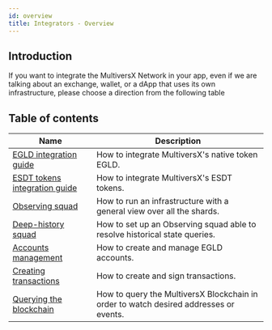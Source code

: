 ```yaml
---
id: overview
title: Integrators - Overview
---
```


## Introduction

If you want to integrate the MultiversX Network in your app, even if we are talking about an exchange, wallet, or a dApp that
uses its own infrastructure, please choose a direction from the following table

## Table of contents

| Name                                                                        | Description                                                                           |
| --------------------------------------------------------------------------- | ------------------------------------------------------------------------------------- |
| [EGLD integration guide](/integrators/egld-integration-guide)               | How to integrate MultiversX's native token EGLD.                                      |
| [ESDT tokens integration guide](/integrators/esdt-tokens-integration-guide) | How to integrate MultiversX's ESDT tokens.                                            |
| [Observing squad](/integrators/observing-squad)                             | How to run an infrastructure with a general view over all the shards.                 |
| [Deep-history squad](/integrators/deep-history-squad)                       | How to set up an Observing squad able to resolve historical state queries.            |
| [Accounts management](/integrators/accounts-management)                     | How to create and manage EGLD accounts.                                               |
| [Creating transactions](/integrators/creating-transactions)                 | How to create and sign transactions.                                                  |
| [Querying the blockchain](/integrators/querying-the-blockchain)             | How to query the MultiversX Blockchain in order to watch desired addresses or events. |
